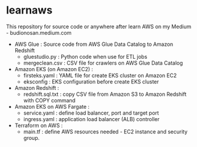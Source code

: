 # learnaws

This repository for source code or anywhere after learn AWS on my Medium - budionosan.medium.com

- AWS Glue : Source code from AWS Glue Data Catalog to Amazon Redshift
  - gluestudio.py : Python code when use for ETL jobs
  - mergeclean.csv : CSV file for crawlers on AWS Glue Data Catalog
- Amazon EKS (on Amazon EC2) : 
  - firsteks.yaml : YAML file for create EKS cluster on Amazon EC2
  - eksconfig : EKS configuration before create EKS cluster
- Amazon Redshift :
  - redshift.sql.txt : copy CSV file from Amazon S3 to Amazon Redshift with COPY command
- Amazon EKS on AWS Fargate :
  - service.yaml : define load balancer, port and target port
  - ingress.yaml : application load balancer (ALB) controller
- Terraform on AWS :
  - main.tf : define AWS resources needed - EC2 instance and security group.
